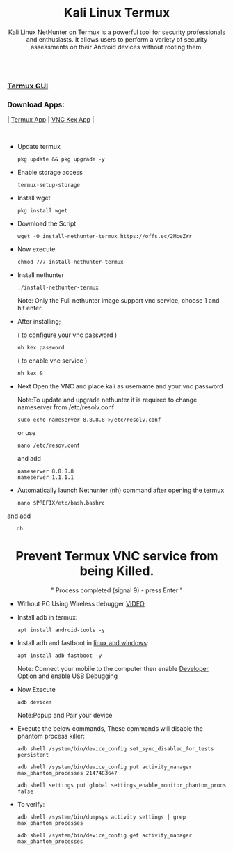 # <h1 align="center"> Kali Linux Termux </h1>
 
<p align="center">Kali Linux NetHunter on Termux is a powerful tool for security professionals and enthusiasts. It allows users to perform a variety of security assessments on their Android devices without rooting them.</p>

<br></br>

### [Termux GUI](https://wiki.termux.com/wiki/Graphical_Environment)

### Download Apps:
| [Termux App](https://github.com/xiv3r/Termux-Nethunter/releases/download/Apps/Termux_v0.119.1.apk) 
| [VNC Kex App](https://github.com/xiv3r/Termux-Nethunter/releases/download/Apps/offsec.nethunter.kex.apk)
|

<br>

- Update termux

      pkg update && pkg upgrade -y
   
- Enable storage access

      termux-setup-storage


- Install wget

      pkg install wget


- Download the Script

      wget -O install-nethunter-termux https://offs.ec/2MceZWr

  
- Now execute

      chmod 777 install-nethunter-termux


- Install nethunter

      ./install-nethunter-termux


  Note: Only the Full nethunter image support vnc service, choose 1 and hit enter.

- After installing;
      
   ( to configure your vnc password )

      nh kex password 
             
   ( to enable vnc service )

      nh kex &

- Next Open the VNC and place kali as username and your vnc password 


  Note:To update and upgrade nethunter it is required to change nameserver from /etc/resolv.conf

      sudo echo nameserver 8.8.8.8 >/etc/resolv.conf

  or use

      nano /etc/resov.conf
  
  and add

      nameserver 8.8.8.8
      nameserver 1.1.1.1


 - Automatically launch Nethunter (nh) command after opening the termux

       nano $PREFIX/etc/bash.bashrc

  and add

       nh

     
 ### <h1 align="center">Prevent Termux VNC service from being Killed.</h1> 
 <p align="center"> " Process completed (signal 9) - press Enter " </p>


- Without PC Using Wireless debugger [VIDEO](https://www.youtube.com/watch?v=vK1Jx9ydi5c)


- Install adb in termux:

      apt install android-tools -y

- Install adb and fastboot in [linux and windows](https://developer.android.com/tools/adb#:~:text=To%20use%20adb%20with%20a,connect%20your%20device%20with%20USB.):

      apt install adb fastboot -y

  Note: Connect your mobile to the computer then enable [Developer Option](https://www.digitaltrends.com/mobile/how-to-get-developer-options-on-android/) and enable USB Debugging
  
- Now Execute

      adb devices

  Note:Popup and Pair your device  
- Execute the below commands, These commands will disable the phantom process killer:
  
      adb shell /system/bin/device_config set_sync_disabled_for_tests persistent

      adb shell /system/bin/device_config put activity_manager max_phantom_processes 2147483647
      
      adb shell settings put global settings_enable_monitor_phantom_procs false

- To verify:

      adb shell /system/bin/dumpsys activity settings | grep max_phantom_processes

      adb shell /system/bin/device_config get activity_manager max_phantom_processes
